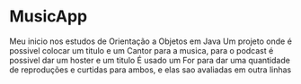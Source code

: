 # MusicApp
Meu inicio nos estudos de Orientação a Objetos em Java
Um projeto onde é possivel colocar um titulo e um Cantor para a musica, para o podcast é possivel dar um hoster e um titulo
É usado um For para dar uma quantidade de reproduções e curtidas para ambos, e elas sao avaliadas em outra linhas
